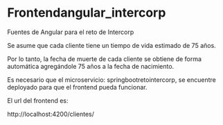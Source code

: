 # Frontendangular_intercorp
Fuentes de Angular para el reto de Intercorp

Se asume que cada cliente tiene un tiempo de vida estimado de 75 años.

Por lo tanto, la fecha de muerte de cada cliente se obtiene de forma automática agregándole 75 años a la fecha de nacimiento.

Es necesario que el microservicio: springbootretointercorp, se encuentre deployado para que el frontend pueda funcionar.

El url del frontend es:

http://localhost:4200/clientes/
